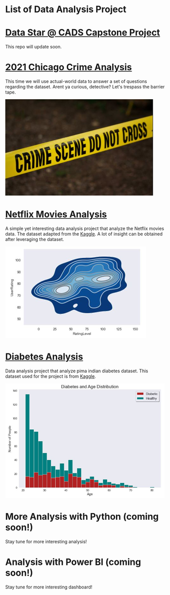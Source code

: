 # List of Data Analysis Project
# [Data Star @ CADS Capstone Project](https://github.com/aimanraz/datastar_capstone.git)
This repo will update soon.

# [2021 Chicago Crime Analysis](https://github.com/aimanraz/cgo-crm-analysis.git)
This time we will use actual-world data to answer a set of questions regarding the dataset. Arent ya curious, detective? Let's trespass the barrier tape.

![](https://github.com/aimanraz/cgo-crm-analysis/blob/main/img/cr_demo.JPG)

# [Netflix Movies Analysis](https://github.com/aimanraz/netflix-analysis.git)
A simple yet interesting data analysis project that analyze the Netflix movies data. The dataset adapted from the [Kaggle](https://www.kaggle.com/chasewillden/netflix-shows). A lot of insight can be obtained after leveraging the dataset.

![](https://github.com/aimanraz/netflix-analysis/blob/main/Prev.JPG?raw=true)

# [Diabetes Analysis](https://github.com/aimanraz/diabetes-analysis.git)
Data analysis project that analyze pima indian diabetes dataset. This dataset used for the project is from [Kaggle](https://www.kaggle.com/uciml/pima-indians-diabetes-database).

![](https://github.com/aimanraz/diabetes-analysis/blob/main/histogram.JPG?raw=true)

# More Analysis with Python (coming soon!)
Stay tune for more interesting analysis! 

# Analysis with Power BI (coming soon!)
Stay tune for more interesting dashboard! 
